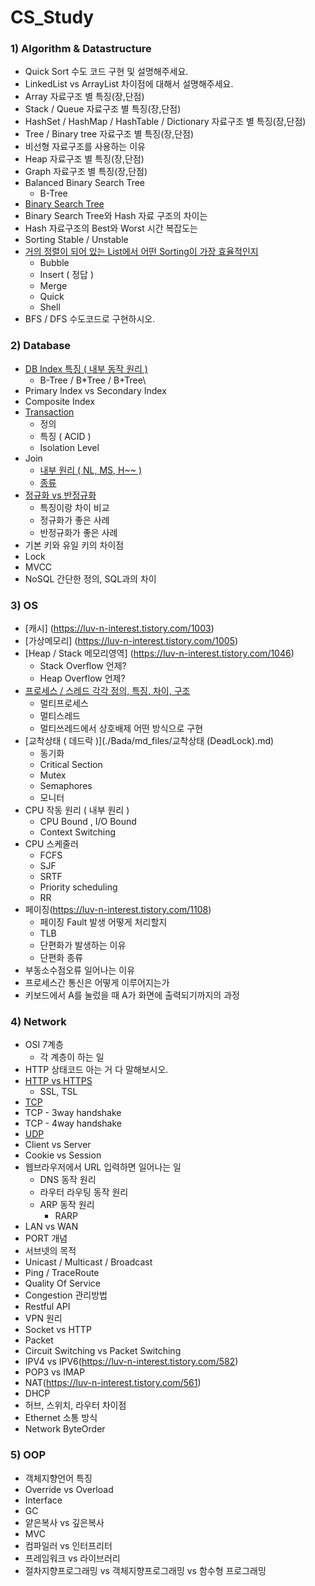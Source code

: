 # CS_Study

### 1) Algorithm & Datastructure

- Quick Sort 수도 코드 구현 및 설명해주세요.
- LinkedList vs ArrayList 차이점에 대해서 설명해주세요.
- Array 자료구조 별 특징(장,단점)
- Stack / Queue 자료구조 별 특징(장,단점)
- HashSet / HashMap / HashTable / Dictionary 자료구조 별 특징(장,단점)
- Tree / Binary tree 자료구조 별 특징(장,단점)
- 비선형 자료구조를 사용하는 이유
- Heap 자료구조 별 특징(장,단점)
- Graph 자료구조 별 특징(장,단점)
- Balanced Binary Search Tree
  - B-Tree
- [Binary Search Tree](https://bba-dda.tistory.com/entry/CS%EC%9E%90%EB%A3%8C%EA%B5%AC%EC%A1%B0-%EC%9D%B4%EC%A7%84-%ED%83%90%EC%83%89-%ED%8A%B8%EB%A6%AC-BST)
- Binary Search Tree와 Hash 자료 구조의 차이는
- Hash 자료구조의 Best와 Worst 시간 복잡도는
- Sorting Stable / Unstable
- [거의 정렬이 되어 있는 List에서 어떤 Sorting이 가장 효율적인지](https://bba-dda.tistory.com/entry/CS%EC%95%8C%EA%B3%A0%EB%A6%AC%EC%A6%98-%EA%B1%B0%EC%9D%98-%EC%A0%95%EB%A0%AC%EB%90%9C-List%EC%97%90%EC%84%9C-%EC%96%B4%EB%96%A4-%EC%A0%95%EB%A0%AC%EC%9D%B4-%EA%B0%80%EC%9E%A5-%ED%9A%A8%EC%9C%A8%EC%A0%81%EC%9D%BC%EA%B9%8C)
  - Bubble
  - Insert ( 정답 )
  - Merge
  - Quick
  - Shell
- BFS / DFS 수도코드로 구현하시오.

### 2) Database

- [DB Index 특징 ( 내부 동작 원리 )](https://github.com/travelbeeee/Tech_Knowledge/blob/main/DataBase/07_DB_Index.md)
  - B-Tree / B*Tree / B+Tree\
- Primary Index vs Secondary Index
- Composite Index
- [Transaction](https://bba-dda.tistory.com/entry/CSDB-Transaction)
  - 정의
  - 특징 ( ACID )
  - Isolation Level
- Join
  - [내부 원리 ( NL, MS, H~~ )](https://github.com/travelbeeee/Tech_Knowledge/blob/main/DataBase/12_Join_%EB%82%B4%EB%B6%80%EC%9B%90%EB%A6%AC.md)
  - [종류](https://github.com/travelbeeee/Tech_Knowledge/blob/main/DataBase/13_Join_%EC%A2%85%EB%A5%98.md)
- [정규화 vs 반정규화](https://github.com/travelbeeee/Tech_Knowledge/blob/main/DataBase/14_%EC%A0%95%EA%B7%9C%ED%99%94_%EB%B0%98%EC%A0%95%EA%B7%9C%ED%99%94.md)
  - 특징이랑 차이 비교
  - 정규화가 좋은 사례
  - 반정규화가 좋은 사례
- 기본 키와 유일 키의 차이점
- Lock
- MVCC
- NoSQL 간단한 정의, SQL과의 차이

### 3) OS

- [캐시] (https://luv-n-interest.tistory.com/1003)
- [가상메모리] (https://luv-n-interest.tistory.com/1005)
- [Heap / Stack 메모리영역] (https://luv-n-interest.tistory.com/1046)
  - Stack Overflow 언제?
  - Heap Overflow 언제?
- [프로세스 / 스레드 각각 정의, 특징, 차이, 구조](https://github.com/travelbeeee/Tech_Knowledge/blob/main/OperatingSystem/01_Program_Process_Thread.md)
  - 멀티프로세스
  - 멀티스레드
  - 멀티쓰레드에서 상호배제 어떤 방식으로 구현
- [교착상태 ( 데드락 )](./Bada/md_files/교착상태 (DeadLock).md)
  - 동기화
  - Critical Section
  - Mutex
  - Semaphores
  - 모니터
- CPU 작동 원리 ( 내부 원리 )
  - CPU Bound , I/O Bound
  - Context Switching
- CPU 스케줄러
  - FCFS
  - SJF
  - SRTF
  - Priority scheduling
  - RR
- 페이징(https://luv-n-interest.tistory.com/1108)
  - 페이징 Fault 발생 어떻게 처리할지
  - TLB
  - 단편화가 발생하는 이유
  - 단편화 종류
- 부동소수점오류 일어나는 이유
- 프로세스간 통신은 어떻게 이루어지는가
- 키보드에서 A를 눌렀을 때 A가 화면에 출력되기까지의 과정

### 4) Network

- OSI 7계층
  - 각 계층이 하는 일
- HTTP 상태코드 아는 거 다 말해보시오.
- [HTTP vs HTTPS](https://github.com/travelbeeee/Tech_Knowledge/blob/main/Network/08_HTTP_HTTPS.md)
  - SSL, TSL
-  [TCP](https://github.com/travelbeeee/Tech_Knowledge/blob/main/Network/11_TCP.md)
  - TCP - 3way handshake
  - TCP - 4way handshake
- [UDP](https://github.com/travelbeeee/Tech_Knowledge/blob/main/Network/14_UDP.md)
- Client vs Server
- Cookie vs Session
- 웹브라우저에서 URL 입력하면 일어나는 일
  - DNS 동작 원리
  - 라우터 라우팅 동작 원리
  - ARP 동작 원리
    - RARP
- LAN vs WAN
- PORT 개념
- 서브넷의 목적
- Unicast / Multicast / Broadcast
- Ping / TraceRoute
- Quality Of Service
- Congestion 관리방법
- Restful API
- VPN 원리
- Socket vs HTTP
- Packet
- Circuit Switching vs Packet Switching
- IPV4 vs IPV6(https://luv-n-interest.tistory.com/582)
- POP3 vs IMAP
- NAT(https://luv-n-interest.tistory.com/561)
- DHCP
- 허브, 스위치, 라우터 차이점
- Ethernet 소통 방식
- Network ByteOrder

### 5) OOP

- 객체지향언어 특징
- Override vs Overload
- Interface
- GC
- 얕은복사 vs 깊은복사
- MVC
- 컴파일러 vs 인터프리터
- 프레임워크 vs 라이브러리
- 절차지향프로그래밍 vs 객체지향프로그래밍 vs 함수형 프로그래밍
